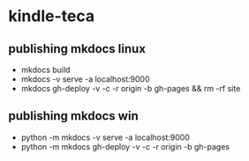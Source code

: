 # kindle-teca

## publishing mkdocs linux
- mkdocs build
- mkdocs -v serve -a localhost:9000
- mkdocs gh-deploy -v -c -r origin -b gh-pages && rm -rf site

## publishing mkdocs win
- python -m mkdocs -v serve -a localhost:9000
- python -m mkdocs gh-deploy -v -c -r origin -b gh-pages
